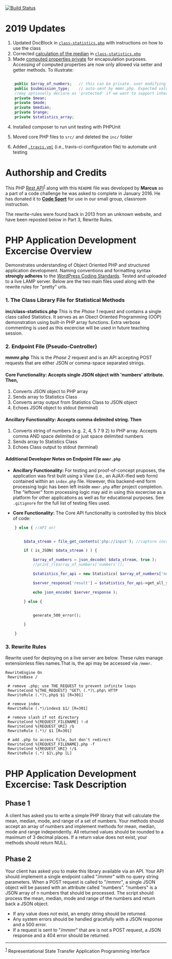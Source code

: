 [![Build Status](https://travis-ci.org/codesport/php-rest-api.svg?branch=php-class-updates)](https://travis-ci.org/codesport/php-rest-api)

# 2019 Updates

1. Updated DocBlock in [`class-statistics.php`](https://github.com/codesport/php-rest-api/blob/php-class-updates/src/class-statistics.php) with instructions on how to use the class
2. Corrected [calculation of the median](https://github.com/codesport/php-rest-api/blob/php-class-updates/src/class-statistics.php#L190) in  [`class-statistics.php`](https://github.com/codesport/php-rest-api/blob/php-class-updates/src/class-statistics.php)
3. Made [computed properties private](https://github.com/codesport/php-rest-api/blob/php-class-updates/src/class-statistics.php#L46) for encapsulation purposes. Accessing of computed  properties are now only allowed via setter and getter methods. To illustrate:

```php

	public $array_of_numbers; 	// this can be private. user modifying thi adds no value
	public $submission_type; 	// auto-sent by mmmr.php. Expected values: 'web-client' or 'API'
	//may optionally declare as 'protected' if we want to support inheritance 
	private $mean; 
	private $mode;
	private $median;
	private $range;
	private $statistics_array;
```

4. Installed composer to run unit testing with PHPUnit

5. Moved core PHP files to `src/` and deleted the `inc/` folder

6. Added [`.travis.yml`](https://github.com/codesport/php-rest-api/blob/php-class-updates/.travis.yml/) (i.e., travis-ci configuration file) to automate unit testing



# Authorship and Credits
This PHP [Rest API](https:/google.com/search?q=Rest)<sup id="reference-1">[1](#footer-1)</sup> along with this `README` file was developed by **Marcus** as a part of a code challenge he was asked to complete in January 2016.  He has donated it to **[Code Sport](https://codesport.io?utm_medium=ext-website&utm_campaign=exams-online-apps-public&utm_content=codesport-link-1&utm_source=bitbucket-php-code-challenge&utm_term=code-sport-io)** for use in our small group, classroom instruction.  

The rewrite-rules were found back in 2013 from an unknown website, and have been reposted below in Part 3, Rewrite Rules.

# PHP Application Development Excercise Overview

Demonstrates understanding of Object Oriented PHP and structured application development. Naming conventions and formatting syntax **strongly adheres** to the [WordPress Coding Standards](http://make.wordpress.org/core/handbook/best-pratices/coding-standards/php). Tested and uploaded to a live LAMP server. Below are the two main files used along with the rewrite rules for "pretty" urls.

### 1. The Class Library File for Statistical Methods
 
**inc/class-statistics.php** This is the *Phase 1* request and contains a single class called Statistics. It serves as an Obect Oriented Programming (OOP) demonstration using built-in PHP array functions. Extra verbose commenting is used as this excercise will be used in future teaching session. 

### 2. Endpoint File (Pseudo-Controller)

**mmmr.php** This is the *Phase 2* request and is an API accepting POST requests that are either JSON or comma-space separated strings.  


#### Core Functionality: Accepts single JSON object with 'numbers' attribute. Then,
1. Converts JSON object to PHP array 
2. Sends array to Statistics Class
3. Converts array output from Statistics Class to JSON object
4. Echoes JSON object to stdout (terminal)

#### Ancillary Functionality: Accepts comma delimited string. Then 

1. Converts string of numbers (e.g. 2, 4, 5 7 9 2) to PHP array. Accepts comma AND space delimited or just space delimited numbers 
2. Sends array to Statistics Class
3. Echoes Class output to stdout (terminal)

#### Additional Developer Notes on Endpoint File `mmmr.php`

 * **Ancillary Functionality:** For testing and proof-of-concept pruposes, the application was first bulit using a View (i.e., an AJAX-ified web form) contained within an `index.php` file. However, this backend-end form processing logic has been left inside `mmmr.php` after project completion. The "leftover" form processing logic may aid in using this excercise as a platform for other applications as well as for educational purposes. See `.gitignore` for the full list of testing files used. 

* **Core Functionality:** The Core API functionallty is controlled by this block of code:

```php
	} else { //API on!


		$data_stream = file_get_contents('php://input'); //capture incoming data stream

		if ( is_JSON( $data_stream ) ) {

			$array_of_numbers = json_decode( $data_stream, true ); 
			//print_r($array_of_numbers['numbers']);

			$statistics_for_api = new Statistics( $array_of_numbers['numbers'], 'API' );

			$server_response['result'] = $statistics_for_api->get_all_statistics();

			echo json_encode( $server_response );

		} else {


			generate_500_error();

		}

	}
```

### 3. Rewrite Rules

Rewrite used for deploying on a live server are below. These rules manage extensionless files names.That is, the api may be accessed via `/mmmr`.


```text
RewriteEngine On
 RewriteBase /
 
 # remove .php; use THE_REQUEST to prevent infinite loops
 RewriteCond %{THE_REQUEST} ^GET\ (.*)\.php\ HTTP
 RewriteRule (.*)\.php$ $1 [R=301]
 
 # remove index
 RewriteRule (.*)/index$ $1/ [R=301]
 
 # remove slash if not directory
 RewriteCond %{REQUEST_FILENAME} !-d
 RewriteCond %{REQUEST_URI} /$
 RewriteRule (.*)/ $1 [R=301]
 
 # add .php to access file, but don't redirect
 RewriteCond %{REQUEST_FILENAME}.php -f
 RewriteCond %{REQUEST_URI} !/$
 RewriteRule (.*) $1\.php [L]

```

# PHP Application Development Excercise: Task Description

## Phase 1
A client has asked you to write a simple PHP library that will calculate the mean, median, mode, and range of a set of numbers. Your methods should accept an array of numbers and implement methods for mean, median, mode and range independently. All returned values should be rounded to a maximum of 3 decimal places. If a return value does not exist, your methods should return NULL.

## Phase 2
Your client has asked you to make this library available via an API. Your API should implement a single endpoint called "/mmmr" with no query string parameters. When a POST request is called to "/mmmr", a single JSON object will be passed with an attribute called "numbers". "numbers" is a JSON array of n numbers that should be processed. The script should process the mean, median, mode and range of the numbers and return back a JSON object.

* If any value does not exist, an empty string should be returned.
* Any system errors should be handled gracefully with a JSON response and a 500 error.
* If a request is sent to "/mmmr" that are is not a POST request, a JSON response and a 404 error should be returned.
___

<sup id="footer-1">[1](#reference-1)</sup> Representational State Transfer Application Programming Interface



